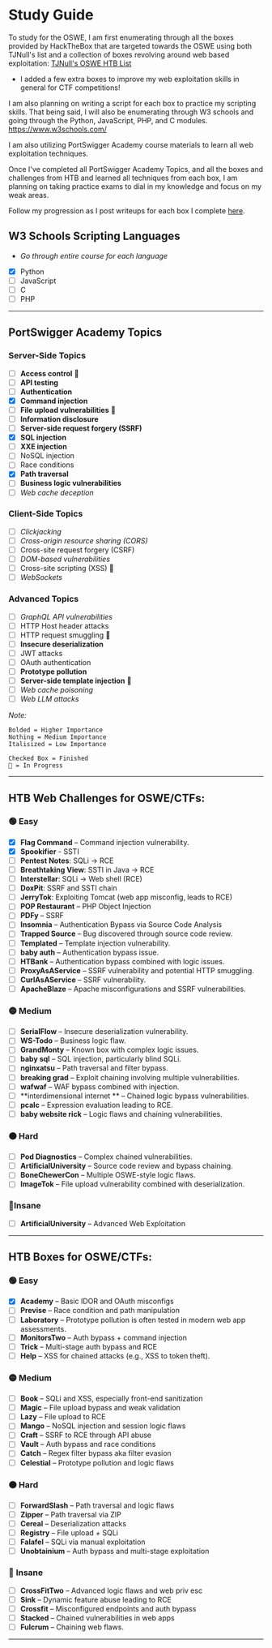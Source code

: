 # Study Guide
To study for the OSWE, I am first enumerating through all the boxes provided by HackTheBox that are targeted towards the OSWE using both TJNull's list and a collection of boxes revolving around web based exploitation:
[TJNull's OSWE HTB List](https://docs.google.com/spreadsheets/u/0/d/1dwSMIAPIam0PuRBkCiDI88pU3yzrqqHkDtBngUHNCw8/htmlview?pli=1#)
- I added a few extra boxes to improve my web exploitation skills in general for CTF competitions!

I am also planning on writing a script for each box to practice my scripting skills. That being said, I will also be enumerating through W3 schools and going through the Python, JavaScript, PHP, and C modules.
https://www.w3schools.com/

I am also utilizing PortSwigger Academy course materials to learn all web exploitation techniques.

Once I've completed all PortSwigger Academy Topics, and all the boxes and challenges from HTB and learned all techniques from each box, I am planning on taking practice exams to dial in my knowledge and focus on my weak areas.

Follow my progression as I post writeups for each box I complete [here](/Writeups/Hack%20The%20Box/).

## W3 Schools Scripting Languages 
- *Go through entire course for each language*
- [x] Python
- [ ] JavaScript
- [ ] C
- [ ] PHP

---

## PortSwigger Academy Topics
### Server-Side Topics
- [ ] **Access control** 🔄
- [ ]  **API testing**
- [ ]  **Authentication**
- [x]  **Command injection**
- [ ]  **File upload vulnerabilities** 🔄
- [ ]  **Information disclosure**
- [ ]  **Server-side request forgery (SSRF)**
- [x]  **SQL injection**
- [ ]  **XXE injection**
- [ ]  NoSQL injection
- [ ]  Race conditions
- [x]  **Path traversal**
- [ ]  **Business logic vulnerabilities**
- [ ]  _Web cache deception_
### Client-Side Topics
- [ ]  _Clickjacking_
- [ ]  _Cross-origin resource sharing (CORS)_
- [ ]  Cross-site request forgery (CSRF)
- [ ]  _DOM-based vulnerabilities_
- [ ]  Cross-site scripting (XSS) 🔄
- [ ]  _WebSockets_
### Advanced Topics
- [ ]  _GraphQL API vulnerabilities_ 
- [ ]  HTTP Host header attacks
- [ ]  HTTP request smuggling 🔄
- [ ]  **Insecure deserialization**
- [ ]  JWT attacks
- [ ]  OAuth authentication
- [ ]  **Prototype pollution**
- [ ]  **Server-side template injection** 🔄
- [ ]  _Web cache poisoning_
- [ ]  _Web LLM attacks_

_Note:_
```
Bolded = Higher Importance
Nothing = Medium Importance
Italisized = Low Importance

Checked Box = Finished
🔄 = In Progress 
```

---
## HTB Web Challenges for OSWE/CTFs:
### 🟢 Easy
- [x] **Flag Command** – Command injection vulnerability.
- [x] **Spookifier** - SSTI
- [ ] **Pentest Notes**: SQLi → RCE
- [ ] **Breathtaking View**: SSTI in Java → RCE
- [ ] **Interstellar**: SQLi → Web shell (RCE)
- [ ] **DoxPit**: SSRF and SSTI chain
- [ ] **JerryTok**: Exploiting Tomcat (web app misconfig, leads to RCE)
- [ ] **POP Restaurant** – PHP Object Injection
- [ ] **PDFy** – SSRF
- [ ] **Insomnia** – Authentication Bypass via Source Code Analysis
- [ ] **Trapped Source** – Bug discovered through source code review.
- [ ] **Templated** – Template injection vulnerability.
- [ ] **baby auth** – Authentication bypass issue.
- [ ] **HTBank** – Authentication bypass combined with logic issues.
- [ ] **ProxyAsAService** – SSRF vulnerability and potential HTTP smuggling.
- [ ] **CurlAsAService** – SSRF vulnerability.
- [ ] **ApacheBlaze** – Apache misconfigurations and SSRF vulnerabilities.
### 🟡 Medium
- [ ] **SerialFlow** – Insecure deserialization vulnerability.
- [ ] **WS-Todo** – Business logic flaw.
- [ ] **GrandMonty** – Known box with complex logic issues.
- [ ] **baby sql** – SQL injection, particularly blind SQLi.
- [ ] **nginxatsu** – Path traversal and filter bypass.
- [ ] **breaking grad** – Exploit chaining involving multiple vulnerabilities.
- [ ] **wafwaf** – WAF bypass combined with injection.
- [ ] **interdimensional internet ** – Chained logic bypass vulnerabilities.
- [ ] **pcalc** – Expression evaluation leading to RCE.
- [ ] **baby website rick** – Logic flaws and chaining vulnerabilities.
### 🟠 Hard
- [ ] **Pod Diagnostics** – Complex chained vulnerabilities.
- [ ] **ArtificialUniversity** – Source code review and bypass chaining.
- [ ] **BoneChewerCon** – Multiple OSWE-style logic flaws.
- [ ] **ImageTok** – File upload vulnerability combined with deserialization.
### 🔴Insane
- [ ] **ArtificialUniversity** – Advanced Web Exploitation

---
## HTB Boxes for OSWE/CTFs:
### 🟢 **Easy**
- [x] **Academy** – Basic IDOR and OAuth misconfigs
- [ ] **Previse** – Race condition and path manipulation
- [ ] **Laboratory** – Prototype pollution is often tested in modern web app assessments.
- [ ] **MonitorsTwo** – Auth bypass + command injection
- [ ] **Trick** – Multi-stage auth bypass and RCE
- [ ] **Help** – XSS for chained attacks (e.g., XSS to token theft).

### 🟡 **Medium**
- [ ] **Book** – SQLi and XSS, especially front-end sanitization
- [ ] **Magic** – File upload bypass and weak validation
- [ ] **Lazy** – File upload to RCE
- [ ] **Mango** – NoSQL injection and session logic flaws
- [ ] **Craft** – SSRF to RCE through API abuse
- [ ] **Vault** – Auth bypass and race conditions
- [ ] **Catch** – Regex filter bypass aka filter evasion
- [ ] **Celestial** – Prototype pollution and logic flaws
### 🟠 **Hard**
- [ ] **ForwardSlash** – Path traversal and logic flaws
- [ ] **Zipper** – Path traversal via ZIP
- [ ] **Cereal** – Deserialization attacks
- [ ] **Registry** – File upload + SQLi
- [ ] **Falafel** – SQLi via manual exploitation
- [ ] **Unobtainium** – Auth bypass and multi-stage exploitation
### 🔴 **Insane**
- [ ] **CrossFitTwo** – Advanced logic flaws and web priv esc
- [ ] **Sink** – Dynamic feature abuse leading to RCE
- [ ] **Crossfit** – Misconfigured endpoints and auth bypass
- [ ] **Stacked** – Chained vulnerabilities in web apps
- [ ] **Fulcrum** – Chaining web flaws.

---
